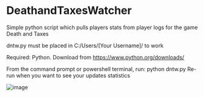 # DeathandTaxesWatcher
Simple python script which pulls players stats from player logs for the game Death and Taxes

dntw.py must be placed in C:/Users/[Your Username]/ to work

Required: Python. Download from https://www.python.org/downloads/ 

From the command prompt or powershell terminal, run: python dntw.py
Re-run when you want to see your updates statistics

![image](https://user-images.githubusercontent.com/88831085/183075176-864685d2-bea1-4024-b4fd-72cdb6da95f0.png)
